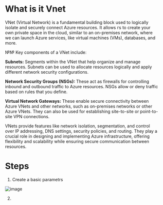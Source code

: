 # What is it Vnet

VNet (Virtual Network) is a fundamental building block used to logically isolate and securely connect Azure resources. It allows гs to create your own private space in the cloud, similar to an on-premises network, where we can launch Azure services, like virtual machines (VMs), databases, and more.

№№ Key components of a VNet include:

**Subnets:** Segments within the VNet that help organize and manage resources. Subnets can be used to allocate resources logically and apply different network security configurations.

**Network Security Groups (NSGs):** These act as firewalls for controlling inbound and outbound traffic to Azure resources. NSGs allow or deny traffic based on rules that you define.

**Virtual Network Gateways:** These enable secure connectivity between Azure VNets and other networks, such as on-premises networks or other Azure VNets. They can also be used for establishing site-to-site or point-to-site VPN connections.

VNets provide features like network isolation, segmentation, and control over IP addressing, DNS settings, security policies, and routing. They play a crucial role in designing and implementing Azure infrastructure, offering flexibility and scalability while ensuring secure communication between resources.

# Steps

1. Create a basic parametrs

![image](https://github.com/olga12401/data-projects/assets/86374953/603886ff-90f2-46f5-b5f9-d27341180cb3)

2.
